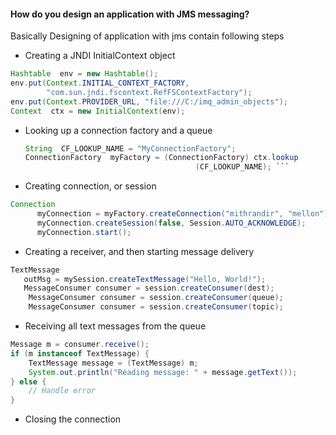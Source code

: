 #### How do you design an application with JMS messaging?

Basically Designing of application with jms contain following steps


* Creating a JNDI InitialContext object
```java
Hashtable  env = new Hashtable();
env.put(Context.INITIAL_CONTEXT_FACTORY,
        "com.sun.jndi.fscontext.RefFSContextFactory");
env.put(Context.PROVIDER_URL, "file:///C:/imq_admin_objects");
Context  ctx = new InitialContext(env);
```

* Looking up a connection factory and a queue
	```java
	String  CF_LOOKUP_NAME = "MyConnectionFactory";
    ConnectionFactory  myFactory = (ConnectionFactory) ctx.lookup
                                          (CF_LOOKUP_NAME);	```

* Creating connection, or session
```java
Connection
      myConnection = myFactory.createConnection("mithrandir", "mellon");
      myConnection.createSession(false, Session.AUTO_ACKNOWLEDGE);
      myConnection.start();
```
* Creating a receiver, and then starting message delivery
```java
TextMessage
   outMsg = mySession.createTextMessage("Hello, World!");
   MessageConsumer consumer = session.createConsumer(dest);
	MessageConsumer consumer = session.createConsumer(queue);
	MessageConsumer consumer = session.createConsumer(topic);
```

* Receiving all text messages from the queue
```java
Message m = consumer.receive();
if (m instanceof TextMessage) {
    TextMessage message = (TextMessage) m;
    System.out.println("Reading message: " + message.getText());
} else {
    // Handle error
}
```

* Closing the connection

